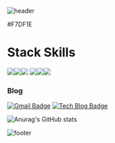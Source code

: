 
![header](https://capsule-render.vercel.app/api?type=waving&color=auto&height=150&section=header&text=envyoon%20github!&fontSize=70)


 
#F7DF1E

# Stack Skills

<img src="https://img.shields.io/badge/linux-FCC624?style=for-the-badge&logo=linux&logoColor=black"><img src="https://img.shields.io/badge/github-181717?style=for-the-badge&logo=github&logoColor=white"><img src="https://img.shields.io/badge/git-F05032?style=for-the-badge&logo=git&logoColor=white"> <img src="https://img.shields.io/badge/JavaScript-F7DF1E?style=badge&logo=JavaScript&logoColor=white"/><img src="https://img.shields.io/badge/Java-F7DF1E?style=badge&logo=Java&logoColor=white"/><img src="https://img.shields.io/badge/linux-FCC624?style=badge&logo=linux&logoColor=white"/>

### Blog
 [![Gmail Badge](https://img.shields.io/badge/Gmail-d14836?style=flat-square&logo=Gmail&logoColor=white&link=mailto:snugyun01@gmail.com)](mailto:yoonpro220@gmail.com)  [![Tech Blog Badge](http://img.shields.io/badge/-Tech%20blog-20C997?style=flat-square&logo=velog&&logoColor=white&link=https://https://velog.io/@krafftdj/)](https://velog.io/@krafftdj)

![Anurag's GitHub stats](https://github-readme-stats.vercel.app/api?username=envyoon&show_icons=true&theme=radical)


![footer](https://capsule-render.vercel.app/api?type=waving&color=auto&height=150&section=footer&text=&fontSize=70)



<!--
**envyoon/envyoon** is a ✨ _special_ ✨ repository because its `README.md` (this file) appears on your GitHub profile.

Here are some ideas to get you started:

- 🔭 I’m currently working on ...
- 🌱 I’m currently learning ...
- 👯 I’m looking to collaborate on ...
- 🤔 I’m looking for help with ...
- 💬 Ask me about ...
- 📫 How to reach me: ...
- 😄 Pronouns: ...
- ⚡ Fun fact: ...
-->
